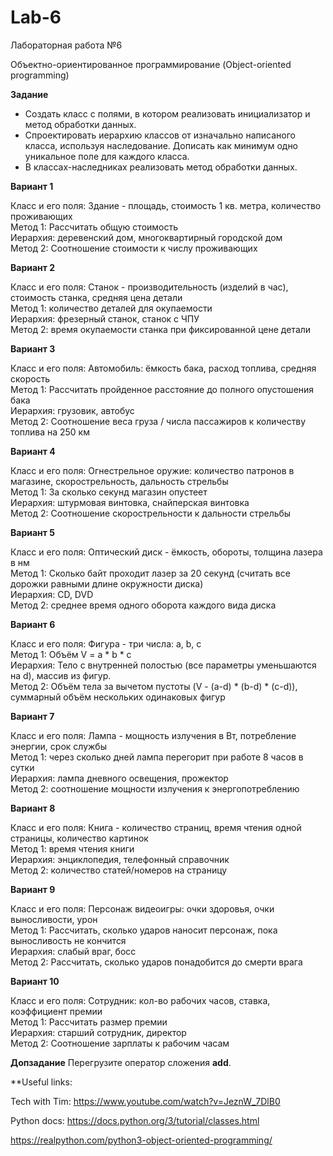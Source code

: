 # Lab-6
Лабораторная работа №6

Объектно-ориентированное программирование  (Object-oriented programming)

**Задание**

* Создать класс с полями, в котором реализовать инициализатор и метод обработки данных.
* Спроектировать иерархию классов от изначально написаного класса, используя наследование. Дописать как минимум одно уникальное поле для каждого класса.
* В классах-наследниках реализовать метод обработки данных.

**Вариант 1**

Класс и его поля: Здание - площадь, стоимость 1 кв. метра, количество проживающих  
Метод 1: Рассчитать общую стоимость  
Иерархия: деревенский дом, многоквартирный городской дом  
Метод 2: Соотношение стоимости к числу проживающих  

**Вариант 2**

Класс и его поля: Станок - производительность (изделий в час), стоимость станка, средняя цена детали  
Метод 1: количество деталей для окупаемости  
Иерархия: фрезерный станок, станок с ЧПУ  
Метод 2: время окупаемости станка при фиксированной цене детали  

**Вариант 3**

Класс и его поля: Автомобиль: ёмкость бака, расход топлива, средняя скорость  
Метод 1: Рассчитать пройденное расстояние до полного опустошения бака  
Иерархия: грузовик, автобус  
Метод 2: Соотношение веса груза / числа пассажиров к количеству топлива на 250 км  

**Вариант 4**

Класс и его поля: Огнестрельное оружие: количество патронов в магазине, скорострельность, дальность стрельбы  
Метод 1: За сколько секунд магазин опустеет  
Иерархия: штурмовая винтовка, снайперская винтовка  
Метод 2: Соотношение скорострельности к дальности стрельбы  

**Вариант 5**

Класс и его поля: Оптический диск - ёмкость, обороты, толщина лазера в нм  
Метод 1: Сколько байт проходит лазер за 20 секунд (считать все дорожки равными длине окружности диска)  
Иерархия: CD, DVD  
Метод 2: среднее время одного оборота каждого вида диска  

**Вариант 6**

Класс и его поля: Фигура - три числа: a, b, c  
Метод 1: Объём V = a * b * c   
Иерархия: Тело с внутренней полостью (все параметры уменьшаются на d), массив из фигур.   
Метод 2: Объём тела за вычетом пустоты (V - (a-d) * (b-d) * (c-d)), суммарный объём нескольких одинаковых фигур  

**Вариант 7**

Класс и его поля: Лампа - мощность излучения в Вт, потребление энергии, срок службы  
Метод 1: через сколько дней лампа перегорит при работе 8 часов в сутки  
Иерархия: лампа дневного освещения, прожектор  
Метод 2: соотношение мощности излучения к энергопотреблению  

**Вариант 8**

Класс и его поля: Книга - количество страниц, время чтения одной страницы, количество картинок  
Метод 1: время чтения книги  
Иерархия: энциклопедия, телефонный справочник  
Метод 2: количество статей/номеров на страницу  

**Вариант 9**

Класс и его поля: Персонаж видеоигры: очки здоровья, очки выносливости, урон  
Метод 1: Рассчитать, сколько ударов наносит персонаж, пока выносливость не кончится  
Иерархия: слабый враг, босс  
Метод 2: Рассчитать, сколько ударов понадобится до смерти врага  

**Вариант 10**

Класс и его поля: Сотрудник: кол-во рабочих часов, ставка, коэффициент премии  
Метод 1: Рассчитать размер премии  
Иерархия: старший сотрудник, директор  
Метод 2: Соотношение зарплаты к рабочим часам  

**Допзадание**
Перегрузите оператор сложения __add__.

**Useful links: 

Tech with Tim: https://www.youtube.com/watch?v=JeznW_7DlB0

Python docs: https://docs.python.org/3/tutorial/classes.html

https://realpython.com/python3-object-oriented-programming/
